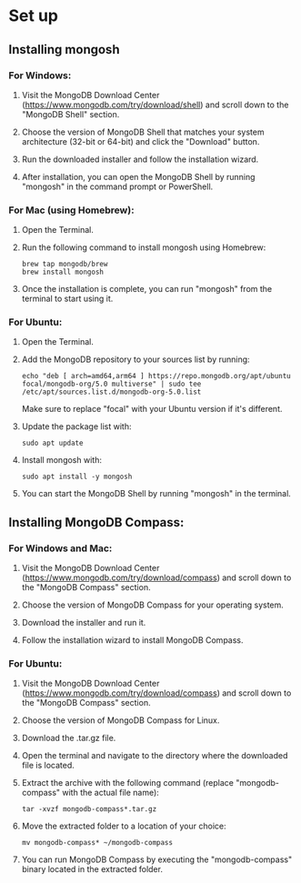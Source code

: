 # Set up

## Installing mongosh

### For Windows:

1. Visit the MongoDB Download Center (https://www.mongodb.com/try/download/shell) and scroll down to the "MongoDB Shell" section.

2. Choose the version of MongoDB Shell that matches your system architecture (32-bit or 64-bit) and click the "Download" button.

3. Run the downloaded installer and follow the installation wizard.

4. After installation, you can open the MongoDB Shell by running "mongosh" in the command prompt or PowerShell.

### For Mac (using Homebrew):

1. Open the Terminal.

2. Run the following command to install mongosh using Homebrew:

    ```
    brew tap mongodb/brew
    brew install mongosh
    ```

3. Once the installation is complete, you can run "mongosh" from the terminal to start using it.

### For Ubuntu:

1. Open the Terminal.

2. Add the MongoDB repository to your sources list by running:

    ```
    echo "deb [ arch=amd64,arm64 ] https://repo.mongodb.org/apt/ubuntu focal/mongodb-org/5.0 multiverse" | sudo tee /etc/apt/sources.list.d/mongodb-org-5.0.list
    ```

    Make sure to replace "focal" with your Ubuntu version if it's different.

3. Update the package list with:

    ```
    sudo apt update
    ```

4. Install mongosh with:

    ```
    sudo apt install -y mongosh
    ```

5. You can start the MongoDB Shell by running "mongosh" in the terminal.

## Installing MongoDB Compass:

### For Windows and Mac:

1. Visit the MongoDB Download Center (https://www.mongodb.com/try/download/compass) and scroll down to the "MongoDB Compass" section.

2. Choose the version of MongoDB Compass for your operating system.

3. Download the installer and run it.

4. Follow the installation wizard to install MongoDB Compass.

### For Ubuntu:

1. Visit the MongoDB Download Center (https://www.mongodb.com/try/download/compass) and scroll down to the "MongoDB Compass" section.

2. Choose the version of MongoDB Compass for Linux.

3. Download the .tar.gz file.

4. Open the terminal and navigate to the directory where the downloaded file is located.

5. Extract the archive with the following command (replace "mongodb-compass" with the actual file name):

    ```
    tar -xvzf mongodb-compass*.tar.gz
    ```

6. Move the extracted folder to a location of your choice:

    ```
    mv mongodb-compass* ~/mongodb-compass
    ```

7. You can run MongoDB Compass by executing the "mongodb-compass" binary located in the extracted folder.
